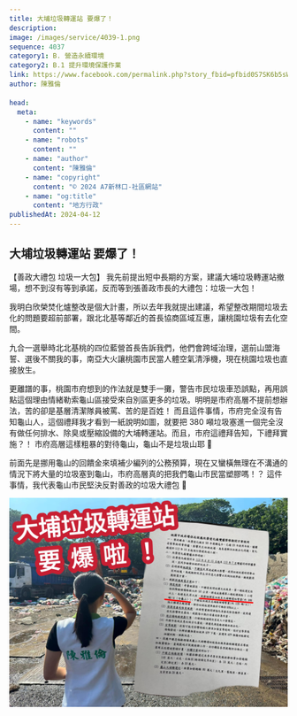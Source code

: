 ```yaml
---
title: 大埔垃圾轉運站 要爆了！
description:
image: /images/service/4039-1.png
sequence: 4037
category1: B. 營造永續環境
category2: B.1 提升環境保護作業
link: https://www.facebook.com/permalink.php?story_fbid=pfbid0S7SK6b5sW7opDudM3jS59ytC4r49SrUFvKbSvo3sSGHKp1X64QDVfWoeXRurnnogl&id=100063574997048
author: 陳雅倫

head:
  meta:
    - name: "keywords"
      content: ""
    - name: "robots"
      content: ""
    - name: "author"
      content: "陳雅倫"
    - name: "copyright"
      content: "© 2024 A7新林口-社區網站"
    - name: "og:title"
      content: "地方行政"
publishedAt: 2024-04-12
---
```


## 大埔垃圾轉運站 要爆了！

【善政大禮包 垃圾一大包】
我先前提出短中長期的方案，建議大埔垃圾轉運站撤場，想不到沒有等到承諾，反而等到張善政市長的大禮包：垃圾一大包！

我明白欣榮焚化爐整改是個大計畫，所以去年我就提出建議，希望整改期間垃圾去化的問題要超前部署，跟北北基等鄰近的首長協商區域互惠，讓桃園垃圾有去化空間。

九合一選舉時北北基桃的四位藍營首長告訴我們，他們會跨域治理，選前山盟海誓、選後不關我的事，南亞大火讓桃園市民當人體空氣清淨機，現在桃園垃圾也直接放生。

更離譜的事，桃園市府想到的作法就是雙手一攤，警告市民垃圾車恐誤點，再用誤點這個理由情緒勒索龜山區接受來自別區更多的垃圾。明明是市府高層不提前想辦法，苦的卻是基層清潔隊員被罵、苦的是百姓！
而且這件事情，市府完全沒有告知龜山人，這個禮拜我才看到一紙說明如圖，就要把 380 噸垃圾塞進一個完全沒有做任何排水、除臭或壓縮設備的大埔轉運站。而且，市府這禮拜告知，下禮拜實施？！
市府高層這樣粗暴的對待龜山，龜山不是垃圾山耶 💢

前面先是挪用龜山的回饋金來填補少編列的公務預算，現在又蠻橫無理在不溝通的情況下將大量的垃圾塞到龜山，市府高層真的把我們龜山市民當塑膠嗎！？
這件事情，我代表龜山市民堅決反對善政的垃圾大禮包 💢

![s4039-1.jpeg](/images/service/s4039-1.png)
